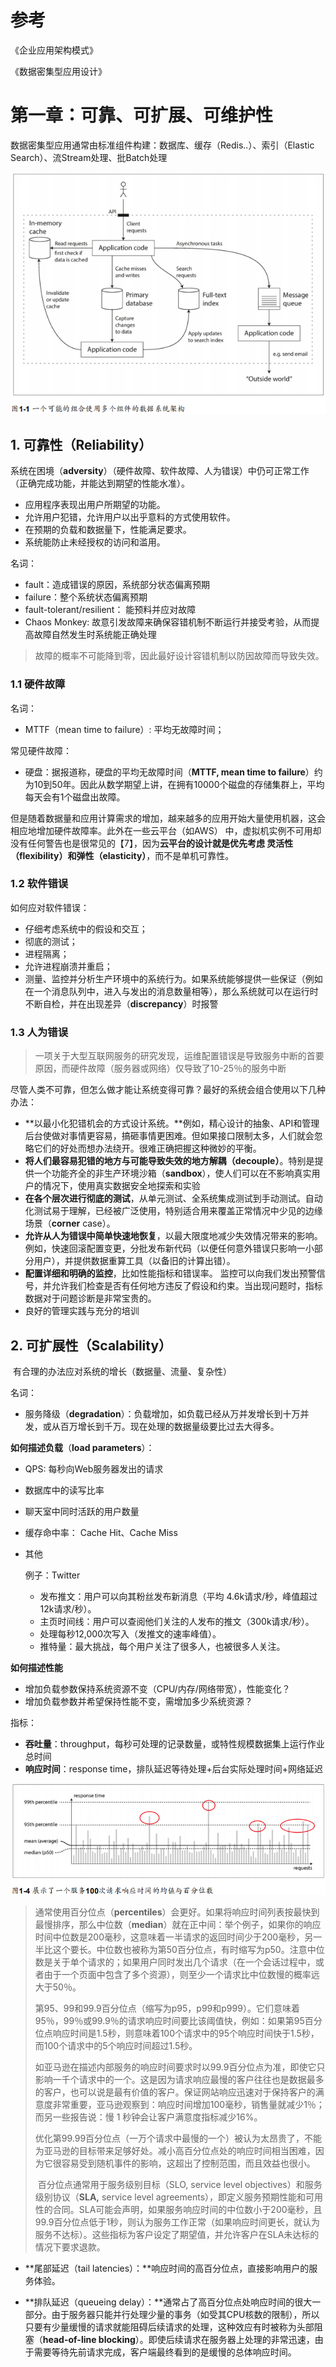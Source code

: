 # 参考

《企业应用架构模式》

《数据密集型应用设计》



# 第一章：可靠、可扩展、可维护性


数据密集型应用通常由标准组件构建：数据库、缓存（Redis..）、索引（Elastic Search）、流Stream处理、批Batch处理

![image-20210919080624444](架构.assets/image-20210919080624444.png)

 

## 1. 可靠性（**Reliability**）

系统在困境（**adversity**）（硬件故障、软件故障、人为错误）中仍可正常工作（正确完成功能，并能达到期望的性能水准）。 

- 应用程序表现出用户所期望的功能。 
- 允许用户犯错，允许用户以出乎意料的方式使用软件。 
- 在预期的负载和数据量下，性能满足要求。 
- 系统能防止未经授权的访问和滥用。 

名词：

- fault：造成错误的原因，系统部分状态偏离预期
- failure：整个系统状态偏离预期
- fault-tolerant/resilient： 能预料并应对故障
- Chaos Monkey:  故意引发故障来确保容错机制不断运行并接受考验，从而提高故障自然发生时系统能正确处理

> 故障的概率不可能降到零，因此最好设计容错机制以防因故障而导致失效。

### 1.1 硬件故障

名词：

- MTTF（mean time to failure）: 平均无故障时间；

常见硬件故障：

- 硬盘：据报道称，硬盘的平均无故障时间（**MTTF, mean time to failure**）约为10到50年。因此从数学期望上讲，在拥有10000个磁盘的存储集群上，平均每天会有1个磁盘出故障。

但是随着数据量和应用计算需求的增加，越来越多的应用开始大量使用机器，这会相应地增加硬件故障率。此外在一些云平台（如AWS） 中，虚拟机实例不可用却没有任何警告也是很常见的【7】，因为**云平台的设计就是优先考虑 灵活性（flexibility）和弹性（elasticity）**，而不是单机可靠性。 

### 1.2 软件错误

如何应对软件错误：

- 仔细考虑系统中的假设和交互；
- 彻底的测试；
- 进程隔离；
- 允许进程崩溃并重启；
- 测量、监控并分析生产环境中的系统行为。如果系统能够提供一些保证（例如在一个消息队列中，进入与发出的消息数量相等），那么系统就可以在运行时不断自检，并在出现差异（**discrepancy**）时报警 



### 1.3 人为错误

> 一项关于大型互联网服务的研究发现，运维配置错误是导致服务中断的首要原因，而硬件故障（服务器或网络）仅导致了10-25％的服务中断 

尽管人类不可靠，但怎么做才能让系统变得可靠？最好的系统会组合使用以下几种办法： 

- **以最小化犯错机会的方式设计系统。**例如，精心设计的抽象、API和管理后台使做对事情更容易，搞砸事情更困难。但如果接口限制太多，人们就会忽略它们的好处而想办法绕开。很难正确把握这种微妙的平衡。 
- **将人们最容易犯错的地方与可能导致失效的地方解耦（decouple）**。特别是提供一个功能齐全的非生产环境沙箱（**sandbox**），使人们可以在不影响真实用户的情况下，使用真实数据安全地探索和实验
- **在各个层次进行彻底的测试**，从单元测试、全系统集成测试到手动测试。自动化测试易于理解，已经被广泛使用，特别适合用来覆盖正常情况中少见的边缘场景（**corner** case）。
- **允许从人为错误中简单快速地恢复**，以最大限度地减少失效情况带来的影响。 例如，快速回滚配置变更，分批发布新代码（以便任何意外错误只影响一小部分用户），并提供数据重算工具（以备旧的计算出错）。
- **配置详细和明确的监控**，比如性能指标和错误率。 监控可以向我们发出预警信号，并允许我们检查是否有任何地方违反了假设和约束。当出现问题时，指标数据对于问题诊断是非常宝贵的。 
- 良好的管理实践与充分的培训



## 2. 可扩展性（**Scalability**） 

​	有合理的办法应对系统的增长（数据量、流量、复杂性）

名词：

- 服务降级（**degradation**）：负载增加，如负载已经从万并发增长到十万并发，或从百万增长到千万。现在处理的数据量级要比过去大得多。 

**如何描述负载**（**load parameters**）：

- QPS: 每秒向Web服务器发出的请求

- 数据库中的读写比率

- 聊天室中同时活跃的用户数量

- 缓存命中率： Cache Hit、Cache Miss

- 其他

  例子：Twitter

  - 发布推文：用户可以向其粉丝发布新消息（平均 4.6k请求/秒，峰值超过 12k请求/秒）。 
  - 主页时间线：用户可以查阅他们关注的人发布的推文（300k请求/秒）。 
  - 处理每秒12,000次写入（发推文的速率峰值）。
  - 推特量：最大挑战，每个用户关注了很多人，也被很多人关注。

**如何描述性能**

- 增加负载参数保持系统资源不变（CPU/内存/网络带宽），性能变化？
- 增加负载参数并希望保持性能不变，需增加多少系统资源？

指标：

- **吞吐量**：throughput，每秒可处理的记录数量，或特性规模数据集上运行作业总时间
- **响应时间**：response time，排队延迟等待处理+后台实际处理时间+网络延迟

![image-20210919093354950](架构.assets/image-20210919093354950.png)

> ​		通常使用百分位点（**percentiles**）会更好。如果将响应时间列表按最快到最慢排序，那么中位数（**median**）就在正中间：举个例子，如果你的响应时间中位数是200毫秒，这意味着一半请求的返回时间少于200毫秒，另一半比这个要长。中位数也被称为第50百分位点，有时缩写为p50。注意中位数是关于单个请求的；如果用户同时发出几个请求（在一个会话过程中，或者由于一个页面中包含了多个资源），则至少一个请求比中位数慢的概率远大于50％。
>
> ​		第95、99和99.9百分位点（缩写为p95，p99和p999）。它们意味着95％，99％或99.9％的请求响应时间要比该阈值快，例如：如果第95百分位点响应时间是1.5秒，则意味着100个请求中的95个响应时间快于1.5秒，而100个请求中的5个响应时间超过1.5秒。
>
> ​		如亚马逊在描述内部服务的响应时间要求时以99.9百分位点为准，即使它只影响一千个请求中的一个。这是因为请求响应最慢的客户往往也是数据最多的客户，也可以说是最有价值的客户。保证网站响应迅速对于保持客户的满意度非常重要，亚马逊观察到：响应时间增加100毫秒，销售量就减少1％；而另一些报告说：慢 1 秒钟会让客户满意度指标减少16%。 
>
> ​		优化第99.99百分位点（一万个请求中最慢的一个）被认为太昂贵了，不能为亚马逊的目标带来足够好处。减小高百分位点处的响应时间相当困难，因为它很容易受到随机事件的影响，这超出了控制范围，而且效益也很小。
>
> ​		百分位点通常用于服务级别目标（SLO, service level objectives）和服务级别协议（**SLA,** service level agreements），即定义服务预期性能和可用性的合同。SLA可能会声明，如果服务响应时间的中位数小于200毫秒，且99.9百分位点低于1秒，则认为服务工作正常（如果响应时间更长，就认为服务不达标）。这些指标为客户设定了期望值，并允许客户在SLA未达标的情况下要求退款。 

- **尾部延迟（tail latencies）：**响应时间的高百分位点，直接影响用户的服务体验。

- **排队延迟（queueing delay）：**通常占了高百分位点处响应时间的很大一部分。由于服务器只能并行处理少量的事务（如受其CPU核数的限制），所以只要有少量缓慢的请求就能阻碍后续请求的处理，这种效应有时被称为头部阻塞（**head-of-line blocking**）。即使后续请求在服务器上处理的非常迅速，由于需要等待先前请求完成，客户端最终看到的是缓慢的总体响应时间。